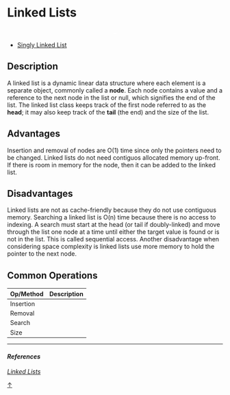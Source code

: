 # Linked Lists

<p align="center">
  <img src="../../../assets/linked-list.svg"/>
</p>

- [Singly Linked List](#singly-linked-list)

## Description

A linked list is a dynamic linear data structure where each element is a separate object, commonly called a **node**. Each node contains a value and a reference to the next node in the list or null, which signifies the end of the list. The linked list class keeps track of the first node referred to as the **head**; it may also keep track of the **tail** (the end) and the size of the list.

## Advantages

Insertion and removal of nodes are O(1) time since only the pointers need to be changed. Linked lists do not need contiguos allocated memory up-front. If there is room in memory for the node, then it can be added to the linked list.

## Disadvantages

Linked lists are not as cache-friendly because they do not use contiguous memory. Searching a linked list is O(n) time because there is no access to indexing. A search must start at the head (or tail if doubly-linked) and move through the list one node at a time until either the target value is found or is not in the list. This is called sequential access. Another disadvantage when considering space complexity is linked lists use more memory to hold the pointer to the next node.

## Common Operations

| Op/Method | Description |
| :-------- | ----------- |
| Insertion |             |
| Removal   |             |
| Search    |             |
| Size      |             |

<hr>

#### _References_

_[Linked Lists](https://www.cs.cmu.edu/~adamchik/15-121/lectures/Linked%20Lists/linked%20lists.html)_

[↑](#Linked-Lists)
